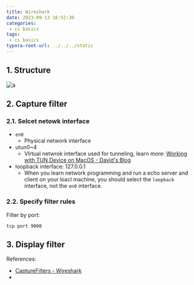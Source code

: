 ```yaml
---
title: Wireshark
date: 2023-09-13 16:52:30
categories:
 - cs basics
tags:
 - cs basics
typora-root-url: ../../../static
---
```


## 1. Structure

![a](/016-wireshark/a.png)

## 2. Capture filter

### 2.1. Selcet netowk interface

- `en0` 
  - Physical network interface
- utun0~4
  - VIrtual netwrok interface used for tunneling, learn more: [Working with TUN Device on MacOS - David's Blog](https://davidzhu.xyz/post/cs-basics/011-tun-device/)
- loopback interface: 127.0.0.1
  - When you learn network programming and run a echo server and client on your loacl machine, you should select the `loopback` interface, not the `en0` interface. 

### 2.2. Specify filter rules

Filter by port:

```shell
tcp port 9000
```

## 3. Display filter



References:

- [CaptureFilters - Wireshark](https://wiki.wireshark.org/CaptureFilters)
- 